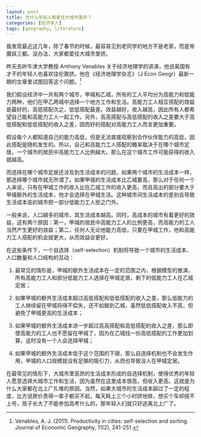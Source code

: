 ```yaml
---
layout: post
title: 为什么年轻人都爱往大城市里挤？
categories: [经济学人]
tags: [geography, literature]
---
```


我发现最近这几年，除了春节的时候，最容易见到老同学的地方不是老家，而是帝魔妖三都。没办法，大家都爱往大城市里挤。

昨天去听牛津大学教授 Anthony Venables 关于经济地理学的讲演，他说英国有才干的年轻人也喜欢往伦敦挤。他在《经济地理学杂志》（J Econ Geogr）最新一期的文章里试图回答这个问题。[^1]

我们假设经济中一共有两个城市，甲城和乙城，所有的工人平均分为高能力和低能力两种，他们在甲乙两城中选择一个地方工作和生活。高能力工人相互搭配的效益是最好的，高低搭配次之，低低搭配最差。效益越好，收入越高，因此所有人都希望自己能和高能力工人一起工作。另外，高高搭配与高低搭配的收入之差要大于高低搭配和低低搭配的收入之差，因而好的搭配对高能力工人而言更加重要。

假设每个人都知道自己的能力高低，但是无法直接观察到合作伙伴能力的高低，因此搭配是随机发生的。所以，自己和高能力工人搭配的概率取决于在哪个城市定居。一个城市的居民中高能力工人比例越大，那么在这个城市工作可能获得的收入就越高。

而选择在哪个城市定居还涉及到生活成本的问题。如果两个城市的生活成本一样，那选择哪个城市就无所谓了。如果甲城的生活成本比乙城要高，那么对于任何一个人来说，只有在甲城工作的收入比在乙城工作的收入更高，而且高出的部分要大于甲城额外的生活成本，他才会选择在甲城生活。这种城市间生活成本的差别会导致生活成本高的城市把一部分低能力工人拒之门外。

一般来说，人口越多的城市，其生活成本越高。同时，高成本的城市有着更好的效益，这有两个原因：第一，甲城的居民中高能力工人的比例更高，而高能力的工人当然产生更好的效益；第二，任何人无论他能力高低，只要在甲城工作，他和高能力工人搭配的机会就更大，从而效益会更好。

在这些条件下，一个自选择（self-selection）机制将导致一个城市的生活成本、人口数量和人口结构的互动：

1. 最常见的情形是，甲城的额外生活成本在一定的范围之内，根据模型的推演，所有高能力工人和部分低能力工人选择在甲城定居，剩下的低能力工人在乙城定居；

1. 如果甲城的额外生活成本超过高低搭配和低低搭配的收入之差，那么低能力的工人继续留在甲城将得不偿失，还不如搬到乙城，虽然低低搭配收入不高，但避免了甲城更高的生活成本；

1. 如果甲城的额外生活成本进一步超过高高搭配和高低搭配的收入之差，那么即使高能力的工人也不愿留在甲城了，因为在乙城找一份高低搭配的工作更加划算，这时没有一个人会选择甲城；

1. 如果甲城的额外生活成本低于这个范围的下限，那么自选择机制也不会发生作用，甲城的人口规模就没有足够的吸引力，从而也导致没人在甲城定居。

在最常见的情形下，大城市里高昂的生活成本形成的自选择机制，使得优秀的年轻人愿意选择大城市工作和生活，因为虽然在这里成本很高，但收入更高。这就是为什么大家都在北上广扎堆的原因。当然，如果大城市的生活成本超过了一定的程度，比方说房价贵得一辈子都买不起，每天耗上三个小时挤地铁，想买个车却摇不上号，孩子长大了不能参加高考什么的，那年轻人们就只好逃离北上广了。

[^1]: Venables, A. J. (2011). Productivity in cities: self-selection and sorting. Journal of Economic Geography, 11(2), 241-251.